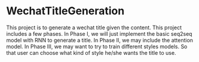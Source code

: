 # WechatTitleGeneration
This project is to generate a wechat title given the content.  This project includes a few phases.  In Phase I, we will just implement the basic seq2seq model with RNN to generate a title.  In Phase II, we may include the attention model.  In Phase III, we may want to try to train different styles models.  So that user can choose what kind of style he/she wants the title to use. 
